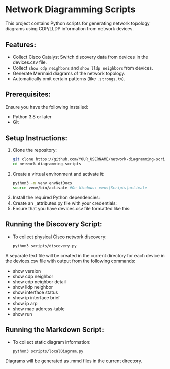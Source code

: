 # Network Diagramming Scripts

This project contains Python scripts for generating network topology diagrams using CDP/LLDP information from network devices.

## Features:
- Collect Cisco Catalyst Switch discovery data from devices in the devices.csv file.
- Collect `show cdp neighbors` and `show lldp neighbors` from devices.
- Generate Mermaid diagrams of the network topology.
- Automatically omit certain patterns (like `.strongs.tv`).

## Prerequisites:
Ensure you have the following installed:
- Python 3.8 or later
- Git

## Setup Instructions:

1. Clone the repository:
   ```bash
   git clone https://github.com/YOUR_USERNAME/network-diagramming-scripts.git
   cd network-diagramming-scripts
2. Create a virtual environment and activate it:
   ```bash
   python3 -m venv envNetDocs
   source venv/bin/activate #On Windows: venv\Scripts\activate
3. Install the required Python dependencies:
4. Create an _attributes.py file with your credentials:
5. Ensure that you have devices.csv file formatted like this:

## Running the Discovery Script:

- To collect physical Cisco network discovery:
   ```bash
   python3 scripts/discovery.py
A separate text file will be created in the current directory for each device in the devices.csv file with output from the following commands:
- show version
- show cdp neighbor
- show cdp neighbor detail
- show lldp neighbor
- show interface status
- show ip interface brief
- show ip arp
- show mac address-table
- show run

## Running the Markdown Script:

- To collect static diagram information:
  ```bash
  python3 scripts/localDiagram.py
Diagrams will be generated as .mmd files in the current directory.


